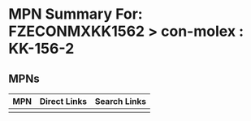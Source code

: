 



# MPN Summary For: FZECONMXKK1562 > con-molex : KK-156-2

## MPNs
  

|MPN|Direct Links|Search Links|
| :--- | :--- | :--- |
||||
